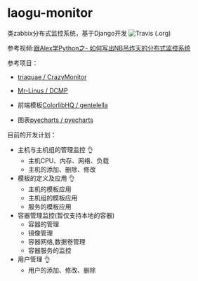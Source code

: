 # laogu-monitor
类zabbix分布式监控系统，基于Django开发
![Travis (.org)](https://img.shields.io/travis/serchaofan/laogu-monitor.svg?style=flat-square)

参考视频:[跟Alex学Python之- 如何写出NB吊炸天的分布式监控系统](http://edu.51cto.com/course/6208.html?source=so)

参考项目：
* [triaquae / CrazyMonitor](https://github.com/triaquae/CrazyMonitor)
* [Mr-Linus / DCMP](https://github.com/Mr-Linus/DCMP)

* 前端模板[ColorlibHQ / gentelella](https://github.com/ColorlibHQ/gentelella)
* 图表[pyecharts / pyecharts](https://github.com/pyecharts/pyecharts)

目前的开发计划：
* 主机与主机组的管理监控        :ok_hand:
  * 主机CPU、内存、网络、负载
  * 主机的添加、删除、修改     
* 模板的定义及应用             :ok_hand:
  * 主机的模板应用
  * 主机组的模板应用
  * 服务的模板应用
* 容器管理监控(暂仅支持本地的容器)
  * 容器的管理
  * 镜像管理
  * 容器网络,数据卷管理
  * 容器服务的监控
* 用户管理                   :ok_hand:
  * 用户的添加、修改、删除
